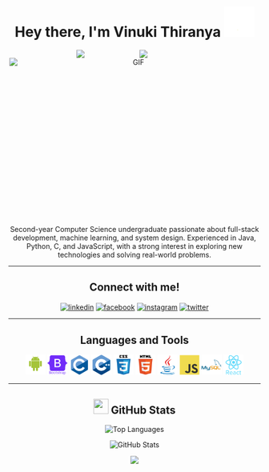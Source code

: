 <!-- Heading -->
<h1 align="center">Hey there, I'm Vinuki Thiranya <img src="https://github.com/Kathryn-Jie/Kathryn-Jie/blob/main/wave.gif" width="60px" /></h1>

<!-- Hero Section -->
<p align="center" style="display: flex; justify-content: center; align-items: center; flex-wrap: wrap;">
  <!-- Left and right side GIFs -->
  <img align="left" src="https://user-images.githubusercontent.com/65187002/144930161-2f783401-8d27-4fdf-a2f7-cc0ba32f1f1f.gif" width="21%" style="margin-right: 10px;">
  <img align="right" src="https://user-images.githubusercontent.com/65187002/144930161-2f783401-8d27-4fdf-a2f7-cc0ba32f1f1f.gif" width="21%" style="margin-left: 10px;">

  <!-- Centered coding GIF -->
  <img align="center" alt="GIF" src="https://github.com/arsentieva/arsentieva/blob/main/code.gif?raw=true" width="500" height="320" />
</p>

<!-- Short Introduction -->
<p align="center">
  Second-year Computer Science undergraduate passionate about full-stack development, machine learning, and system design. 
  Experienced in Java, Python, C, and JavaScript, with a strong interest in exploring new technologies and solving real-world problems.
</p>
<hr>

<!-- Connect with Me Section -->
<h2 align="center">Connect with me!</h2>
<p align="center">
  <!-- LinkedIn -->
  <a href="https://www.linkedin.com/in/vinuki-thiranya-800a22333" target="blank"><img align="center"
      src="https://raw.githubusercontent.com/rahuldkjain/github-profile-readme-generator/master/src/images/icons/Social/linked-in-alt.svg"
      alt="linkedin" height="30" width="40" /></a>
  <!-- Facebook -->
  <a href="https://www.facebook.com/profile.php?id=61565630796973" target="blank"><img align="center"
      src="https://raw.githubusercontent.com/rahuldkjain/github-profile-readme-generator/master/src/images/icons/Social/facebook.svg"
      alt="facebook" height="30" width="40" /></a>
  <!-- Instagram -->
  <a href="https://instagram.com/vn_thiranya" target="blank"><img align="center"
      src="https://raw.githubusercontent.com/rahuldkjain/github-profile-readme-generator/master/src/images/icons/Social/instagram.svg"
      alt="instagram" height="30" width="40" /></a>
  <!-- Twitter -->
  <a href="https://twitter.com/vinuki" target="blank"><img align="center"
      src="https://raw.githubusercontent.com/rahuldkjain/github-profile-readme-generator/master/src/images/icons/Social/twitter.svg"
      alt="twitter" height="30" width="40" /></a>
</p>
<hr>

<!-- Languages and Tools Section -->
<h2 align="center">Languages and Tools</h2>
<p align="center">
  <a href="https://developer.android.com" target="_blank"><img src="https://raw.githubusercontent.com/devicons/devicon/master/icons/android/android-original-wordmark.svg" alt="android" width="40" height="40" /></a>
  <a href="https://getbootstrap.com" target="_blank"><img src="https://raw.githubusercontent.com/devicons/devicon/master/icons/bootstrap/bootstrap-plain-wordmark.svg" alt="bootstrap" width="40" height="40" /></a>
  <a href="https://www.cprogramming.com/" target="_blank"><img src="https://raw.githubusercontent.com/devicons/devicon/master/icons/c/c-original.svg" alt="c" width="40" height="40" /></a>
  <a href="https://www.w3schools.com/cpp/" target="_blank"><img src="https://raw.githubusercontent.com/devicons/devicon/master/icons/cplusplus/cplusplus-original.svg" alt="cplusplus" width="40" height="40" /></a>
  <a href="https://www.w3schools.com/css/" target="_blank"><img src="https://raw.githubusercontent.com/devicons/devicon/master/icons/css3/css3-original-wordmark.svg" alt="css3" width="40" height="40" /></a>
  <a href="https://www.w3.org/html/" target="_blank"><img src="https://raw.githubusercontent.com/devicons/devicon/master/icons/html5/html5-original-wordmark.svg" alt="html5" width="40" height="40" /></a>
  <a href="https://www.java.com" target="_blank"><img src="https://raw.githubusercontent.com/devicons/devicon/master/icons/java/java-original.svg" alt="java" width="40" height="40" /></a>
  <a href="https://developer.mozilla.org/en-US/docs/Web/JavaScript" target="_blank"><img src="https://raw.githubusercontent.com/devicons/devicon/master/icons/javascript/javascript-original.svg" alt="javascript" width="40" height="40" /></a>
  <a href="https://www.mysql.com/" target="_blank"><img src="https://raw.githubusercontent.com/devicons/devicon/master/icons/mysql/mysql-original-wordmark.svg" alt="mysql" width="40" height="40" /></a>
  <a href="https://reactjs.org/" target="_blank"><img src="https://raw.githubusercontent.com/devicons/devicon/master/icons/react/react-original-wordmark.svg" alt="react" width="40" height="40" /></a>
</p>
<hr>

<!-- GitHub Stats Section -->
<h2 align="center"><img src="https://media.giphy.com/media/iY8CRBdQXODJSCERIr/giphy.gif" width="30" height="30"> GitHub Stats</h2>
<p align="center">
  <img src="https://github-readme-stats.vercel.app/api/top-langs?username=it23425590&show_icons=true&locale=en&layout=compact" alt="Top Languages" />
</p>
<p align="center">
  <img src="https://github-readme-stats.vercel.app/api?username=it23425590&show_icons=true&locale=en" alt="GitHub Stats" />
</p>

<!-- Footer --> 
<p align="center">
  <img src="https://capsule-render.vercel.app/api?type=waving&color=gradient&height=65&section=footer"/>
</p>
